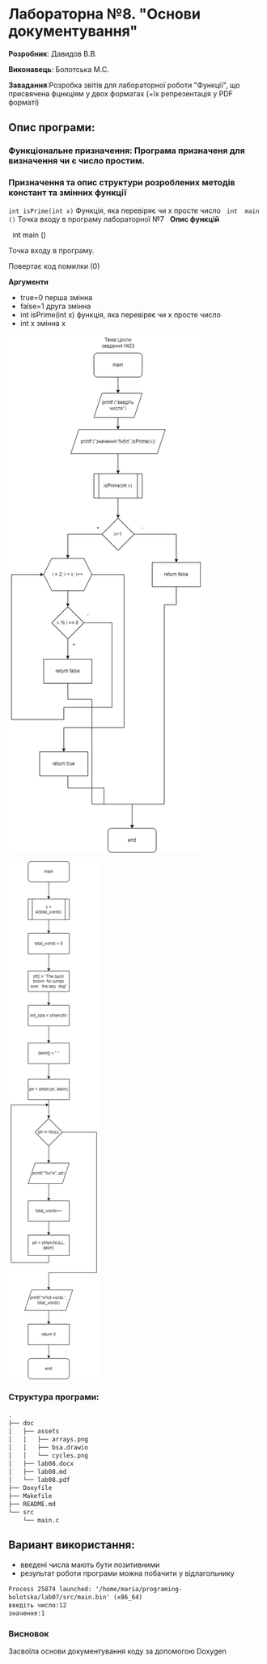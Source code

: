 # Лабораторна №8. "Основи документування"

**Розробник**: Давидов В.В.

**Виконавець**: Болотська М.С.

**Завадання**:Розробка звітів для лабораторної роботи "Функції", що присвячена фцнкціям у двох форматах (+їх репрезентація у PDF форматі)

## Опис програми:

### Функціональне призначення: Програма призначеня для визначення чи є число простим.

### Призначення та опис структури розроблених методів констант та змінних функції

`int isPrime(int x)`
Функція, яка перевіряє чи х просте число 
 
`int  main ()`
Точка входу в програму лабораторної №7
 
**Опис функцій**

  int main ()

Точка входу в програму.

Повертає
    код помилки (0) 


**Аргументи**

- true=0 перша змінна
- false=1 друга змінна
- int isPrime(int x) функція, яка перевіряє чи х просте число 
- int x змінна х

![Алгоритм 1](assets/cycles.png)

![Алгоритм 2](assets/arrays.png)

### Структура програми:  
```
.
├── doc
│   ├── assets
│   │   ├── arrays.png
│   │   ├── bsa.drawio
│   │   └── cycles.png
│   ├── lab08.docx
│   ├── lab08.md
│   └── lab08.pdf
├── Doxyfile
├── Makefile
├── README.md
└── src
    └── main.c
```

## Вариант використання:

- введені числа мають бути позитивними
- результат роботи програми можна побачити у відлагольнику

```
Process 25874 launched: '/home/maria/programing-bolotska/lab07/src/main.bin' (x86_64)
введіть число:12
значення:1

```
### Висновок

Засвоїла основи документування коду за допомогою Doxygen
